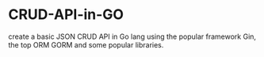 # CRUD-API-in-GO
create a basic JSON CRUD API in Go lang using the popular framework Gin, the top ORM GORM and some popular libraries.
